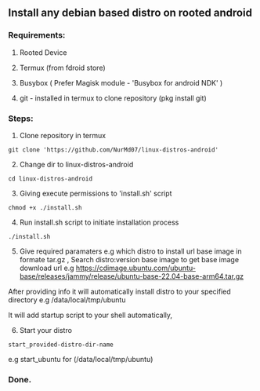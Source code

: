 ## Install any debian based distro on rooted android

### Requirements:

  1. Rooted Device

  2. Termux (from fdroid store)

  3. Busybox ( Prefer Magisk module - 'Busybox for android NDK' )

  4. git - installed in termux to clone repository (pkg install git)

### Steps: 

1. Clone repository in termux 
```
git clone 'https://github.com/NurMd07/linux-distros-android'
```

2. Change dir to linux-distros-android
```
cd linux-distros-android
```

3. Giving execute permissions to 'install.sh' script
```
chmod +x ./install.sh
```

4. Run install.sh script to initiate installation process
```
./install.sh
```

5. Give required paramaters e.g which distro to install url base image in formate tar.gz , 
 Search distro:version base image to get base image download url 
 e.g https://cdimage.ubuntu.com/ubuntu-base/releases/jammy/release/ubuntu-base-22.04-base-arm64.tar.gz
 
After providing info it will automatically install distro to your specified 
 directory e.g /data/local/tmp/ubuntu

It will add startup script to your shell automatically,

6. Start your distro 
```
start_provided-distro-dir-name
``` 
e.g start_ubuntu for (/data/local/tmp/ubuntu)

### Done.


